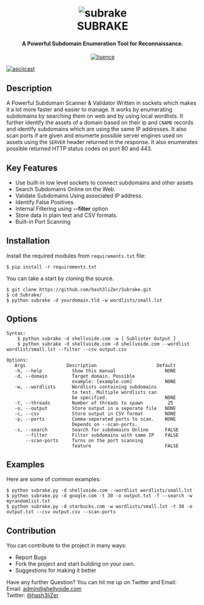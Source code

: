 <h1 align="center"> 
    <img src="https://user-images.githubusercontent.com/29171692/57197739-5392b300-6f84-11e9-9191-4e38f3edc583.png" alt="subrake" /> <br>    
    SUBRAKE
</h1>
<h4 align="center"> A Powerful Subdomain Enumeration Tool for Reconnaissance. </h4>
<p align="center">
    <a href="https://www.gnu.org/licenses/gpl-3.0" target="_blank"><img src="https://img.shields.io/badge/License-GPLv3-blue.svg" alt="lisence" /></a>
</p>

[![asciicast](https://asciinema.org/a/ccHuIkpEjVIVwpxIqkVASGW0N.svg)](https://asciinema.org/a/ccHuIkpEjVIVwpxIqkVASGW0N)

## Description
A Powerful Subdomain Scanner & Validator Written in sockets which makes it a lot more faster and easier to manage. It works by enumerating subdomains by searching them on web and by using local wordlists. It further identify the assets of a domain based on their ip and `CNAME` records and identify subdomains which are using the same IP addresses. It also scan ports if are given and enumerte possible server engines used on assets using the `SERVER` header returned in the response. It also enumerates possible returned HTTP status codes on port 80 and 443. 

## Key Features
<ul>
    <li> Use built-in low level sockets to connect subdomains and other assets </li>
    <li> Search Subdomains Online on the Web. </li>
    <li> Validate Subdomains Using associated IP address. </li>
    <li> Identify False Positives. </li>
    <li> Internal Filtering using <b>--filter</b> option </li>
    <li> Store data in plain text and CSV formats. </li>
    <li> Built-in Port Scanning </li>
</ul>

## Installation
Install the required modules from `requirements.txt` file: 
```
$ pip install -r requirements.txt
```

You can take a start by cloning the source. 
```
$ git clone https://github.com/hash3liZer/Subrake.git
$ cd Subrake/
$ python subrake -d yourdomain.tld -w wordlists/small.lst
```

## Options
```
Syntax: 
    $ python subrake -d shellvoide.com -w [ Sublister Output ]
    $ python subrake -d shellvoide.com -d shellvoide.com --wordlist wordlist/small.lst --filter --csv output.csv

Options:
   Args               Description                      Default
   -h, --help           Show this manual                  NONE
   -d, --domain         Target domain. Possible
                        example: [example.com]            NONE
   -w, --wordlists      Wordlists containing subdomains
                        to test. Multiple wordlists can
                        be specified.                     NONE                      
   -t, --threads        Number of threads to spawn         25
   -o, --output         Store output in a seperate file   NONE
   -c, --csv            Store output in CSV format        NONE
   -p, --ports          Comma-seperated ports to scan.    NONE
                        Depends on --scan-ports. 
   -s, --search         Search for subdomains Online      FALSE
       --filter         Filter subdomains with same IP    FALSE
       --scan-ports     Turns on the port scanning 
                        feature                           FALSE
```

## Examples
Here are some of common examples:
```
$ python subrake.py -d shellvoide.com --wordlist wordlists/small.lst
$ python subrake.py -d google.com -t 30 -o output.txt -f --search -w myrandomlist.txt
$ python subrake.py -d starbucks.com -w wordlists/small.lst -t 30 -o output.txt --csv output.csv --scan-ports
```

## Contribution
You can contribute to the project in many ways:
<ul>
    <li> Report Bugs </li>
    <li> Fork the project and start building on your own. </li>
    <li> Suggestions for making it better </li>
</ul>

Have any further Question? You can hit me up on Twitter and Email: <br>
Email: admin@shellvoide.com <br>
Twitter: [@hash3liZer](https://twitter.com/hash3liZer)
